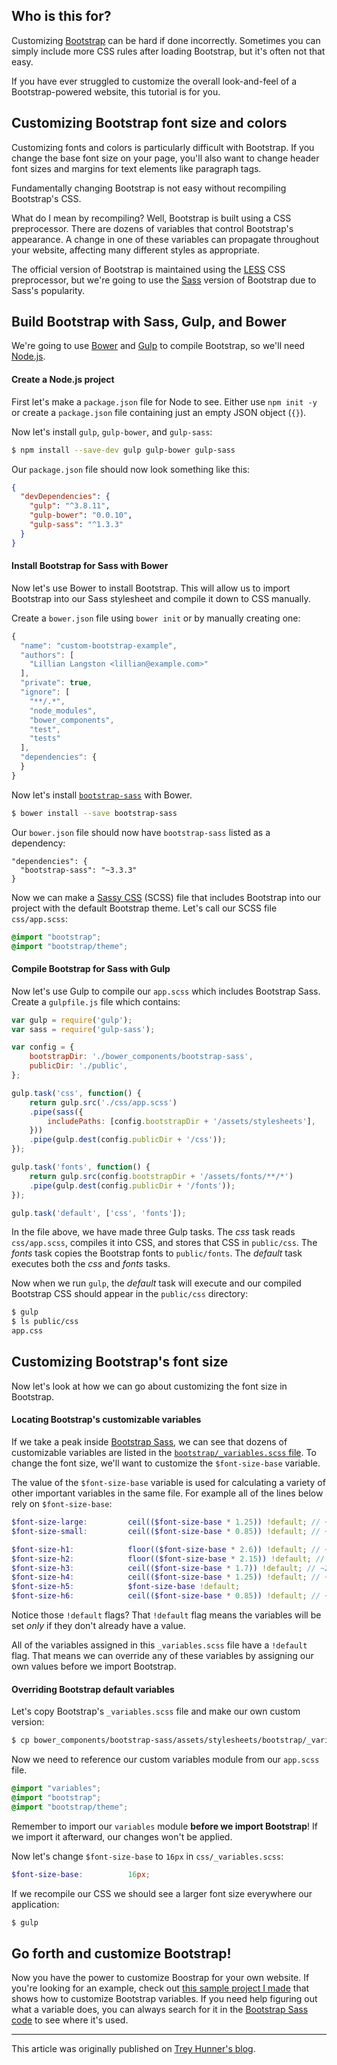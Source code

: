 ## Who is this for?

Customizing [Bootstrap][] can be hard if done incorrectly.  Sometimes you can simply include more CSS rules after loading Bootstrap, but it's often not that easy.

If you have ever struggled to customize the overall look-and-feel of a Bootstrap-powered website, this tutorial is for you.

## Customizing Bootstrap font size and colors

Customizing fonts and colors is particularly difficult with Bootstrap.  If you change the base font size on your page, you'll also want to change header font sizes and margins for text elements like paragraph tags.

Fundamentally changing Bootstrap is not easy without recompiling Bootstrap's CSS.

What do I mean by recompiling?  Well, Bootstrap is built using a CSS preprocessor.  There are dozens of variables that control Bootstrap's appearance.  A change in one of these variables can propagate throughout your website, affecting many different styles as appropriate.

The official version of Bootstrap is maintained using the [LESS][] CSS preprocessor, but we're going to use the [Sass][] version of Bootstrap due to Sass's popularity.

## Build Bootstrap with Sass, Gulp, and Bower

We're going to use [Bower][] and [Gulp][] to compile Bootstrap, so we'll need [Node.js][].

#### Create a Node.js project

First let's make a `package.json` file for Node to see.  Either use `npm init -y` or create a `package.json` file containing just an empty JSON object (`{}`).

Now let's install `gulp`, `gulp-bower`, and `gulp-sass`:

```bash
$ npm install --save-dev gulp gulp-bower gulp-sass
```

Our `package.json` file should now look something like this:

```json
{
  "devDependencies": {
    "gulp": "^3.8.11",
    "gulp-bower": "0.0.10",
    "gulp-sass": "^1.3.3"
  }
}
```

#### Install Bootstrap for Sass with Bower

Now let's use Bower to install Bootstrap.  This will allow us to import Bootstrap into our Sass stylesheet and compile it down to CSS manually.

Create a `bower.json` file using `bower init` or by manually creating one:

```javascript
{
  "name": "custom-bootstrap-example",
  "authors": [
    "Lillian Langston <lillian@example.com>"
  ],
  "private": true,
  "ignore": [
    "**/.*",
    "node_modules",
    "bower_components",
    "test",
    "tests"
  ],
  "dependencies": {
  }
}
```

Now let's install [`bootstrap-sass`][bootstrap sass] with Bower.

```bash
$ bower install --save bootstrap-sass
```

Our `bower.json` file should now have `bootstrap-sass` listed as a dependency:

```
"dependencies": {
  "bootstrap-sass": "~3.3.3"
}
```

Now we can make a [Sassy CSS][scss] (SCSS) file that includes Bootstrap into our project with the default Bootstrap theme.  Let's call our SCSS file `css/app.scss`:

```scss
@import "bootstrap";
@import "bootstrap/theme";
```

#### Compile Bootstrap for Sass with Gulp

Now let's use Gulp to compile our `app.scss` which includes Bootstrap Sass.  Create a `gulpfile.js` file which contains:

```javascript
var gulp = require('gulp');
var sass = require('gulp-sass');

var config = {
    bootstrapDir: './bower_components/bootstrap-sass',
    publicDir: './public',
};

gulp.task('css', function() {
    return gulp.src('./css/app.scss')
    .pipe(sass({
        includePaths: [config.bootstrapDir + '/assets/stylesheets'],
    }))
    .pipe(gulp.dest(config.publicDir + '/css'));
});

gulp.task('fonts', function() {
    return gulp.src(config.bootstrapDir + '/assets/fonts/**/*')
    .pipe(gulp.dest(config.publicDir + '/fonts'));
});

gulp.task('default', ['css', 'fonts']);
```

In the file above, we have made three Gulp tasks.  The *css* task reads `css/app.scss`, compiles it into CSS, and stores that CSS in `public/css`.  The *fonts* task copies the Bootstrap fonts to `public/fonts`.  The *default* task executes both the *css* and *fonts* tasks.

Now when we run `gulp`, the *default* task will execute and our compiled Bootstrap CSS should appear in the `public/css` directory:

```bash
$ gulp
$ ls public/css
app.css
```

## Customizing Bootstrap's font size

Now let's look at how we can go about customizing the font size in Bootstrap.

#### Locating Bootstrap's customizable variables

If we take a peak inside [Bootstrap Sass][], we can see that dozens of customizable variables are listed in the [`bootstrap/_variables.scss` file][variables.scss].  To change the font size, we'll want to customize the `$font-size-base` variable.

The value of the `$font-size-base` variable is used for calculating a variety of other important variables in the same file.  For example all of the lines below rely on `$font-size-base`:

```scss
$font-size-large:         ceil(($font-size-base * 1.25)) !default; // ~18px
$font-size-small:         ceil(($font-size-base * 0.85)) !default; // ~12px

$font-size-h1:            floor(($font-size-base * 2.6)) !default; // ~36px
$font-size-h2:            floor(($font-size-base * 2.15)) !default; // ~30px
$font-size-h3:            ceil(($font-size-base * 1.7)) !default; // ~24px
$font-size-h4:            ceil(($font-size-base * 1.25)) !default; // ~18px
$font-size-h5:            $font-size-base !default;
$font-size-h6:            ceil(($font-size-base * 0.85)) !default; // ~12px
```

Notice those `!default` flags?  That `!default` flag means the variables will be set *only* if they don't already have a value.

All of the variables assigned in this `_variables.scss` file have a `!default` flag.  That means we can override any of these variables by assigning our own values before we import Bootstrap.

#### Overriding Bootstrap default variables

Let's copy Bootstrap's `_variables.scss` file and make our own custom version:

```bash
$ cp bower_components/bootstrap-sass/assets/stylesheets/bootstrap/_variables.scss css/
```

Now we need to reference our custom variables module from our `app.scss` file.

```scss
@import "variables";
@import "bootstrap";
@import "bootstrap/theme";
```

Remember to import our `variables` module **before we import Bootstrap**!  If we import it afterward, our changes won't be applied.

Now let's change `$font-size-base` to `16px` in `css/_variables.scss`:

```scss
$font-size-base:          16px;
```

If we recompile our CSS we should see a larger font size everywhere our application:

```bash
$ gulp
```

## Go forth and customize Bootstrap!

Now you have the power to customize Boostrap for your own website.  If you're looking for an example, check out [this sample project I made](https://github.com/treyhunner/custom-bootstrap-example) that shows how to customize Bootstrap variables.  If you need help figuring out what a variable does, you can always search for it in the [Bootstrap Sass code][] to see where it's used.

---

This article was originally published on [Trey Hunner's blog](http://treyhunner.com/2015/02/creating-a-custom-bootstrap-build/).

[bootstrap]: http://getbootstrap.com/
[bower]: http://bower.io/
[bootstrap sass]: https://github.com/twbs/bootstrap-sass
[bootstrap sass code]: https://github.com/twbs/bootstrap-sass/tree/master/assets/stylesheets/bootstrap
[gulp]: http://gulpjs.com/
[variables.scss]: https://github.com/twbs/bootstrap-sass/blob/master/assets/stylesheets/bootstrap/_variables.scss#L52
[less]: http://lesscss.org/
[node.js]: http://nodejs.org/
[sass]: http://sass-lang.com/
[scss]: http://sass-lang.com/documentation/file.SASS_REFERENCE.html#syntax
